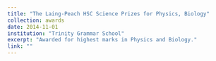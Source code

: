 ```yaml
---
title: "The Laing-Peach HSC Science Prizes for Physics, Biology"
collection: awards
date: 2014-11-01
institution: "Trinity Grammar School"
excerpt: "Awarded for highest marks in Physics and Biology."
link: ""
---
```

